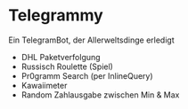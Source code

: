 # Telegrammy
Ein TelegramBot, der Allerweltsdinge erledigt  
- DHL Paketverfolgung  
- Russisch Roulette (Spiel)  
- Pr0gramm Search (per InlineQuery)  
- Kawaiimeter  
- Random Zahlausgabe zwischen Min & Max
